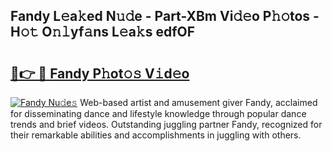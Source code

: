 ## Fandy L𝚎a𝚔ed N𝚞𝚍e - Part-XBm Vi𝚍𝚎o P𝚑𝚘tos - H𝚘𝚝 O𝚗𝚕yf𝚊ns L𝚎a𝚔s edfOF

# <h2><a href="http://kfc0y7.oniu.top/?m=Fandy">🔗👉 🔴 Fandy P𝚑ot𝚘𝚜 V𝚒d𝚎o</a></h2>

[![Fandy Nu𝚍e𝚜](https://i.imgur.com/0qMVB7G.gif)](http://kfc0y7.oniu.top/?m=Fandy)
Web-based artist and amusement giver Fandy, acclaimed for disseminating dance and lifestyle knowledge through popular dance trends and brief videos. Outstanding juggling partner Fandy, recognized for their remarkable abilities and accomplishments in juggling with others.  
